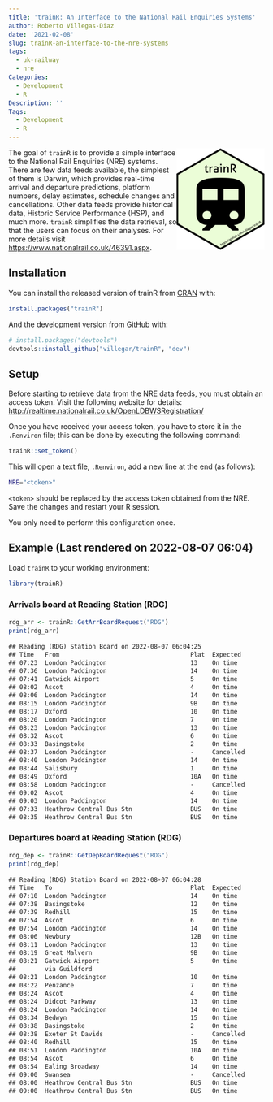 ```yaml
---
title: 'trainR: An Interface to the National Rail Enquiries Systems'
author: Roberto Villegas-Diaz
date: '2021-02-08'
slug: trainR-an-interface-to-the-nre-systems
tags:
  - uk-railway
  - nre
Categories:
  - Development
  - R
Description: ''
Tags:
  - Development
  - R
---
```


<img src="https://raw.githubusercontent.com/villegar/trainR/main/inst/images/logo.png" alt="logo" align="right" height=200px/>

The goal of `trainR` is to provide a simple interface to the 
National Rail Enquiries (NRE) systems. There are few data feeds 
available, the simplest of them is Darwin, which provides real-time 
arrival and departure predictions, platform numbers, delay estimates, 
schedule changes and cancellations. Other data feeds provide historical 
data, Historic Service Performance (HSP), and much more. `trainR` 
simplifies the data retrieval, so that the users can focus on their 
analyses. For more details visit 
https://www.nationalrail.co.uk/46391.aspx.

## Installation

You can install the released version of trainR from [CRAN](https://CRAN.R-project.org) with:

``` r
install.packages("trainR")
```

And the development version from [GitHub](https://github.com/) with:

``` r
# install.packages("devtools")
devtools::install_github("villegar/trainR", "dev")
```

## Setup
Before starting to retrieve data from the NRE data feeds, you must obtain an access token. 
Visit the following website for details: http://realtime.nationalrail.co.uk/OpenLDBWSRegistration/

Once you have received your access token, you have to store it in the `.Renviron` file; this can be 
done by executing the following command:


```r
trainR::set_token()
```

This will open a text file, `.Renviron`, add a new line at the end (as follows):

```bash
NRE="<token>"
```

`<token>` should be replaced by the access token obtained from the NRE. Save the changes and restart 
your R session.

You only need to perform this configuration once.

## Example (Last rendered on 2022-08-07 06:04)

Load `trainR` to your working environment:

```r
library(trainR)
```

### Arrivals board at Reading Station (RDG)


```r
rdg_arr <- trainR::GetArrBoardRequest("RDG")
print(rdg_arr)
```

```
## Reading (RDG) Station Board on 2022-08-07 06:04:25
## Time   From                                    Plat  Expected
## 07:23  London Paddington                       13    On time
## 07:36  London Paddington                       14    On time
## 07:41  Gatwick Airport                         5     On time
## 08:02  Ascot                                   4     On time
## 08:06  London Paddington                       14    On time
## 08:15  London Paddington                       9B    On time
## 08:17  Oxford                                  10    On time
## 08:20  London Paddington                       7     On time
## 08:23  London Paddington                       13    On time
## 08:32  Ascot                                   6     On time
## 08:33  Basingstoke                             2     On time
## 08:37  London Paddington                       -     Cancelled
## 08:40  London Paddington                       14    On time
## 08:44  Salisbury                               1     On time
## 08:49  Oxford                                  10A   On time
## 08:58  London Paddington                       -     Cancelled
## 09:02  Ascot                                   4     On time
## 09:03  London Paddington                       14    On time
## 07:33  Heathrow Central Bus Stn                BUS   On time
## 08:35  Heathrow Central Bus Stn                BUS   On time
```

### Departures board at Reading Station (RDG)


```r
rdg_dep <- trainR::GetDepBoardRequest("RDG")
print(rdg_dep)
```

```
## Reading (RDG) Station Board on 2022-08-07 06:04:28
## Time   To                                      Plat  Expected
## 07:10  London Paddington                       14    On time
## 07:38  Basingstoke                             12    On time
## 07:39  Redhill                                 15    On time
## 07:54  Ascot                                   6     On time
## 07:54  London Paddington                       14    On time
## 08:06  Newbury                                 12B   On time
## 08:11  London Paddington                       13    On time
## 08:19  Great Malvern                           9B    On time
## 08:21  Gatwick Airport                         5     On time
##        via Guildford                           
## 08:21  London Paddington                       10    On time
## 08:22  Penzance                                7     On time
## 08:24  Ascot                                   4     On time
## 08:24  Didcot Parkway                          13    On time
## 08:24  London Paddington                       14    On time
## 08:34  Bedwyn                                  15    On time
## 08:38  Basingstoke                             2     On time
## 08:38  Exeter St Davids                        -     Cancelled
## 08:40  Redhill                                 15    On time
## 08:51  London Paddington                       10A   On time
## 08:54  Ascot                                   6     On time
## 08:54  Ealing Broadway                         14    On time
## 09:00  Swansea                                 -     Cancelled
## 08:00  Heathrow Central Bus Stn                BUS   On time
## 09:00  Heathrow Central Bus Stn                BUS   On time
```

